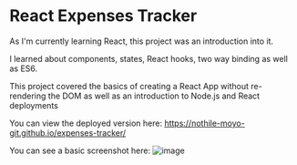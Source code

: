 # React Expenses Tracker

As I'm currently learning React, this project was an introduction into it.

I learned about components, states, React hooks, two way binding as well as ES6.

This project covered the basics of creating a React App without re-rendering the DOM as well as an introduction to Node.js and React deployments

You can view the deployed version here: https://nothile-moyo-git.github.io/expenses-tracker/

You can see a basic screenshot here: 
![image](https://user-images.githubusercontent.com/15236959/138609330-30fc98ab-5c4e-4dfe-9c14-9e4a4ae6af07.png)

